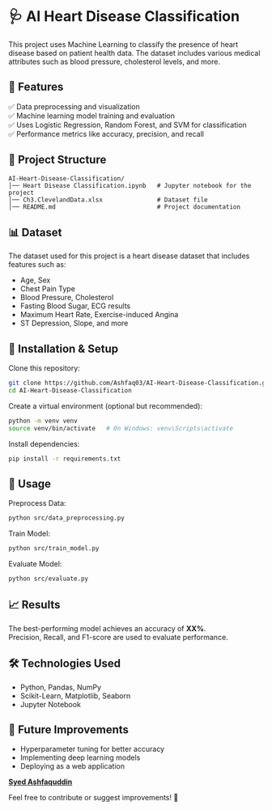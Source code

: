 # 🩺 AI Heart Disease Classification

This project uses Machine Learning to classify the presence of heart disease based on patient health data. The dataset includes various medical attributes such as blood pressure, cholesterol levels, and more.

## 🚀 Features

✅ Data preprocessing and visualization  
✅ Machine learning model training and evaluation  
✅ Uses Logistic Regression, Random Forest, and SVM for classification  
✅ Performance metrics like accuracy, precision, and recall  

## 📂 Project Structure

```
AI-Heart-Disease-Classification/
│── Heart Disease Classification.ipynb   # Jupyter notebook for the project
│── Ch3.ClevelandData.xlsx               # Dataset file
│── README.md                            # Project documentation
```

## 📊 Dataset

The dataset used for this project is a heart disease dataset that includes features such as:

- Age, Sex  
- Chest Pain Type  
- Blood Pressure, Cholesterol  
- Fasting Blood Sugar, ECG results  
- Maximum Heart Rate, Exercise-induced Angina  
- ST Depression, Slope, and more  

## 🔧 Installation & Setup

Clone this repository:

```bash
git clone https://github.com/Ashfaq03/AI-Heart-Disease-Classification.git
cd AI-Heart-Disease-Classification
```

Create a virtual environment (optional but recommended):

```bash
python -m venv venv
source venv/bin/activate   # On Windows: venv\Scripts\activate
```

Install dependencies:

```bash
pip install -r requirements.txt
```

## 🚀 Usage

Preprocess Data:

```bash
python src/data_preprocessing.py
```

Train Model:

```bash
python src/train_model.py
```

Evaluate Model:

```bash
python src/evaluate.py
```

## 📈 Results

The best-performing model achieves an accuracy of **XX%**.  
Precision, Recall, and F1-score are used to evaluate performance.

## 🛠️ Technologies Used

- Python, Pandas, NumPy  
- Scikit-Learn, Matplotlib, Seaborn  
- Jupyter Notebook  

## 📌 Future Improvements

- Hyperparameter tuning for better accuracy  
- Implementing deep learning models  
- Deploying as a web application  


**[Syed Ashfaquddin](https://www.linkedin.com/in/syedashfaquddin/)**  

Feel free to contribute or suggest improvements! 🚀

